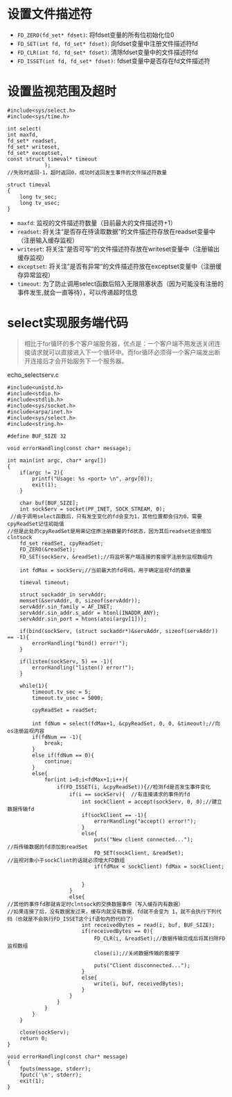 # 设置文件描述符
- `FD_ZERO(fd_set* fdset)`: 将fdset变量的所有位初始化位0
- `FD_SET(int fd, fd_set* fdset)`: 向fdset变量中注册文件描述符fd
- `FD_CLR(int fd, fd_set* fdset)`: 清除fdset变量中的文件描述符fd
- `FD_ISSET(int fd, fd_set* fdset)`: fdset变量中是否存在fd文件描述符

# 设置监视范围及超时
```
#include<sys/select.h>
#include<sys/time.h>

int select(
int maxfd, 
fd_set* readset,
fd_set* writeset,
fd_set* exceptset, 
const struct timeval* timeout
            );
//失败时返回-1，超时返回0，成功时返回发生事件的文件描述符数量

struct timeval
{
    long tv_sec;
    long tv_usec;
}
```
- `maxfd`: 监视的文件描述符数量（目前最大的文件描述符+1）
- `readset`: 将关注“是否存在待读取数据”的文件描述符存放在readset变量中（注册输入缓存监视）
- `writeset`: 将关注”是否可写“的文件描述符存放在writeset变量中（注册输出缓存监视）
- `exceptset`: 将关注”是否有异常“的文件描述符放在exceptset变量中（注册缓存异常监视）
- `timeout`: 为了防止调用select函数后陷入无限阻塞状态（因为可能没有注册的事件发生,就会一直等待），可以传递超时信息

# select实现服务端代码
>相比于for循环的多个客户端服务器，优点是：一个客户端不用发送关闭连接请求就可以直接进入下一个循环中。而for循环必须得一个客户端发出断开连接后才会开始服务下一个服务器。

echo_selectserv.c
```
#include<unistd.h>
#include<stdio.h>
#include<stdlib.h>
#include<sys/socket.h>
#include<arpa/inet.h>
#include<sys/select.h>
#include<string.h>

#define BUF_SIZE 32

void errorHandling(const char* message);

int main(int argc, char* argv[])
{
    if(argc != 2){
        printf("Usage: %s <port> \n", argv[0]);
        exit(1);
    }

    char buf[BUF_SIZE];
    int sockServ = socket(PF_INET, SOCK_STREAM, 0);
 //由于调用select函数后，只有发生变化的fd会变为1，其他位置都会归为0，需要cpyReadSet记住初始值
//但是此处的cpyReadSet是用来记住原注册数量的fd状态，因为其后readset还会增加clntsock
    fd_set readSet, cpyReadSet;
    FD_ZERO(&readSet);
    FD_SET(sockServ, &readSet);//将监听客户端连接的套接字注册到监视数组内

    int fdMax = sockServ;//当前最大的fd号码，用于确定监视fd的数量
    
    timeval timeout;

    struct sockaddr_in servAddr;
    memset(&servAddr, 0, sizeof(servAddr));
    servAddr.sin_family = AF_INET;
    servAddr.sin_addr.s_addr = htonl(INADDR_ANY);
    servAddr.sin_port = htons(atoi(argv[1]));

    if(bind(sockServ, (struct sockaddr*)&servAddr, sizeof(servAddr)) == -1){
        errorHandling("bind() error!");
    }

    if(listen(sockServ, 5) == -1){
        errorHandling("listen() error!");
    }

    while(1){
        timeout.tv_sec = 5;
        timeout.tv_usec = 5000;

        cpyReadSet = readSet;

        int fdNum = select(fdMax+1, &cpyReadSet, 0, 0, &timeout);//向os注册监视内容
        if(fdNum == -1){
            break;
        }
        else if(fdNum == 0){
            continue;
        }
        else{
            for(int i=0;i<fdMax+1;i++){
                if(FD_ISSET(i, &cpyReadSet)){//检测fd是否发生事件变化
                    if(i == sockServ){  //有连接请求的事件的fd
                        int sockClient = accept(sockServ, 0, 0);//建立数据传输fd
                        if(sockClient == -1){
                            errorHandling("accept() error!");
                        }
                        else{
                            puts("New client connected...");
//将传输数据的fd添加到readSet
                            FD_SET(sockClient, &readSet);
//监视对象小于sockClint的话就必须增大FD数组
                            if(fdMax < sockClient) fdMax = sockClient;


                        }
                    }
                    else{
//其他的事件fd那就肯定时clntsock的交换数据事件（写入缓存内有数据）
//如果连接了后，没有数据发过来，缓存内就没有数据，fd就不会变为 1，就不会执行下列代码（也就是不会执行FD_ISSET这个if语句内的代码了）
                        int receivedBytes = read(i, buf, BUF_SIZE);
                        if(receivedBytes == 0){
                            FD_CLR(i, &readSet);//数据传输完成后将其扫除FD监视数组
                            close(i);//关闭数据传输的套接字

                            puts("Client disconnected...");
                        }
                        else{
                            write(i, buf, receivedBytes);
                        }
                    } 
                }
            }
        }
    }

    close(sockServ);
    return 0;
}

void errorHandling(const char* message)
{
    fputs(message, stderr);
    fputc('\n', stderr);
    exit(1);
}
```